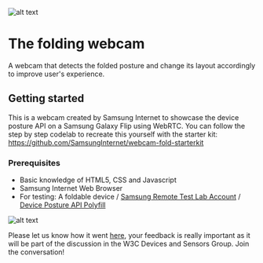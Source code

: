 ![alt text](https://cdn.glitch.com/13771a9f-c66b-4a73-87e9-b9fe0f4bb542%2Fsamsunginternet-logo.png?v=1629113116392 "Samsung Internet Logo")

# The folding webcam

A webcam that detects the folded posture and change its layout accordingly to improve user's experience.

## Getting started

This is a webcam created by Samsung Internet to showcase the device posture API on a Samsung Galaxy Flip using WebRTC. 
You can follow the step by step codelab to recreate this yourself with the starter kit: 
https://github.com/SamsungInternet/webcam-fold-starterkit

### Prerequisites

- Basic knowledge of HTML5, CSS and Javascript
- Samsung Internet Web Browser
- For testing: A foldable device / [Samsung Remote Test Lab Account](https://developer.samsung.com/remote-test-lab) / [Device Posture API Polyfill](https://github.com/w3c/device-posture/tree/gh-pages/polyfill)

![alt text](https://cdn.glitch.com/13771a9f-c66b-4a73-87e9-b9fe0f4bb542%2Fzip.jpg?v=1629114185887 "Samsung Galaxy Flip")


Please let us know how it went [here](https://docs.google.com/forms/d/e/1FAIpQLSeai6Bwqle_ANIdRxRPgN5gkc0rvyuvfbsHTt9rasiMqf9x0g/viewform), your feedback is really important as it will be part of the discussion in the W3C Devices and Sensors Group. Join the conversation!   
